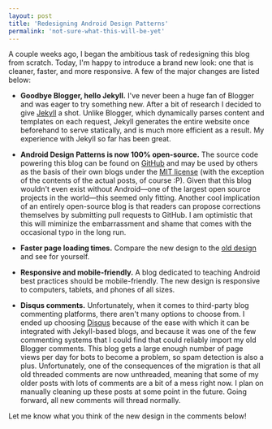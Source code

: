 ```yaml
---
layout: post
title: 'Redesigning Android Design Patterns'
permalink: 'not-sure-what-this-will-be-yet'
---
```

A couple weeks ago, I began the ambitious task of redesigning this blog from scratch.
Today, I'm happy to introduce a brand new look: one that is cleaner, faster, and more
responsive. A few of the major changes are listed below:

  + **Goodbye Blogger, hello Jekyll.** I've never been a huge fan of Blogger and was eager to
    try something new. After a bit of research I decided to give [Jekyll][1] a shot. Unlike Blogger,
    which dynamically parses content and templates on each request, Jekyll generates the entire
    website once beforehand to serve statically, and is much more efficient as a result. My
    experience with Jekyll so far has been great.
    
  + **Android Design Patterns is now 100% open-source.** The source code powering this blog can
    be found on [GitHub][2] and may be used by others as the basis of their own blogs under the 
    [MIT license][3] (with the exception of the contents of the actual posts, of course :P).
    Given that this blog wouldn't even exist without Android&mdash;one of the largest open source
    projects in the world&mdash;this seemed only fitting. Another cool implication of an entirely
    open-source blog is that readers can propose corrections themselves by submitting pull requests
    to GitHub. I am optimistic that this will miminize the embarrassment and shame that comes with
    the occasional typo in the long run.

  + **Faster page loading times.** Compare the new design to the [old design][4] and see for yourself.
  
  + **Responsive and mobile-friendly.** A blog dedicated to teaching Android best practices
    should be mobile-friendly. The new design is responsive to computers, tablets, and phones of
    all sizes.
    
  + **Disqus comments.** Unfortunately, when it comes to third-party blog commenting platforms, there aren't
    many options to choose from. I ended up choosing [Disqus][5] because of the ease with which it can be
    integrated with Jekyll-based blogs, and because it was one of the few commenting systems that I could find
    that could reliably import my old Blogger comments. This blog gets a large enough number of page views per day
    for bots to become a problem, so spam detection is also a plus. Unfortunately, one of the consequences of
    the migration is that all old threaded comments are now unthreaded, meaning that some of my older posts with
    lots of comments are a bit of a mess right now. I plan on manually cleaning up these posts at some point in
    the future. Going forward, all new comments will thread normally.

Let me know what you think of the new design in the comments below! 

[1]: http://jekyllrb.com/
[2]: https://github.com/alexjlockwood/alexjlockwood.github.io
[3]: https://github.com/alexjlockwood/alexjlockwood.github.io/blob/master/README.md#license-and-copyright
[4]: http://androiddesignpatterns.blogspot.com
[5]: http://disqus.com/

